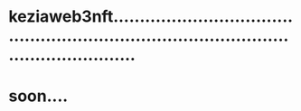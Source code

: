 # keziaweb3nft...............................................................................................................
# soon....
